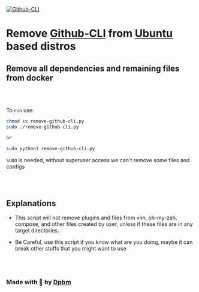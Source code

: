 [ ![Github-CLI](https://avatars.githubusercontent.com/u/9919?s=200&v=4) ](https://cli.github.com/)

# Remove [Github-CLI](https://cli.github.com/) from [Ubuntu](https://ubuntu.com/) based distros

## Remove all dependencies and remaining files from docker

<br />
<br />

To `run` use:

```bash
chmod +x remove-github-cli.py
sudo ./remove-github-cli.py

or 

sudo python3 remove-github-cli.py
```

`SUDO` is needed, without superuser access we can't remove some files and configs

<br />
<br />


## Explanations

* This script will not remove plugins and files from vim, oh-my-zsh, compose, and other files created by user, unless if these files are in any target directories.

* Be Careful, use this script if you know what are you doing, maybe it can break other stuffs that you might want to use


<br />
<br />


### Made with 🥰 by [Dpbm](https://github.com/Dpbm)
